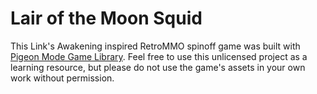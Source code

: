# Lair of the Moon Squid
This Link's Awakening inspired RetroMMO spinoff game was built with [Pigeon Mode Game Library](https://github.com/evannorton/Pigeon-Mode-Game-Framework). Feel free to use this unlicensed project as a learning resource, but please do not use the game's assets in your own work without permission.
